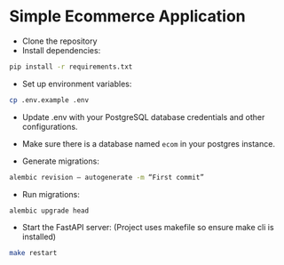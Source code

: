 # Simple Ecommerce Application

- Clone the repository
- Install dependencies:
```bash
pip install -r requirements.txt
```

- Set up environment variables:
```bash
cp .env.example .env
```

- Update .env with your PostgreSQL database credentials and other configurations.

- Make sure there is a database named `ecom` in your postgres instance.

- Generate migrations:
```bash
alembic revision — autogenerate -m “First commit”
```

- Run migrations:
```bash
alembic upgrade head
```

- Start the FastAPI server: (Project uses makefile so ensure make cli is installed)
```bash
make restart
```
